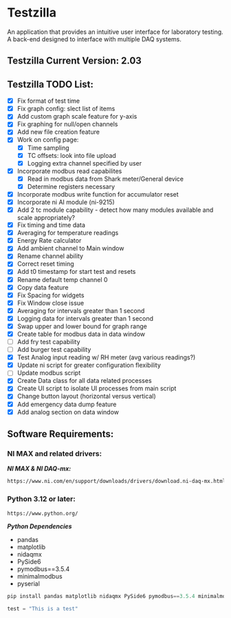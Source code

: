 # Testzilla
An application that provides an intuitive user interface for laboratory testing. A back-end designed to interface with multiple DAQ systems.

## Testzilla Current Version: 2.03

## Testzilla TODO List:
- [x] Fix format of test time
- [x] Fix graph config: slect list of items
- [x] Add custom graph scale feature for y-axis
- [x] Fix graphing for null/open channels
- [x] Add new file creation feature
- [x] Work on config page: 
    - [x] Time sampling
    - [x] TC offsets: look into file upload
    - [x] Logging extra channel specified by user 
- [x] Incorporate modbus read capabilites
    - [x] Read in modbus data from Shark meter/General device
    - [x] Determine registers necessary 
- [x] Incorporate modbus write function for accumulator reset
- [x] Incorporate ni AI module (ni-9215)
- [x] Add 2 tc module capability - detect how many modules available and scale appropriately?
- [x] Fix timing and time data
- [x] Averaging for temperature readings 
- [x] Energy Rate calculator
- [x] Add ambient channel to Main window
- [x] Rename channel ability
- [x] Correct reset timing
- [x] Add t0 timestamp for start test and resets
- [x] Rename default temp channel 0
- [x] Copy data feature
- [x] Fix Spacing for widgets
- [x] Fix Window close issue
- [x] Averaging for intervals greater than 1 second
- [x] Logging data for intervals greater than 1 second
- [x] Swap upper and lower bound for graph range
- [x] Create table for modbus data in data window
- [ ] Add fry test capability
- [ ] Add burger test capability
- [x] Test Analog input reading w/ RH meter (avg various readings?)
- [x] Update ni script for greater configuration flexibility 
- [ ] Update modbus script 
- [x] Create Data class for all data related processes
- [x] Create UI script to isolate UI processes from main script 
- [x] Change button layout (horizontal versus vertical)
- [x] Add emergency data dump feature 
- [x] Add analog section on data window

## Software Requirements:
### NI MAX and related drivers: 
***NI MAX & NI DAQ-mx:***
```markdown
https://www.ni.com/en/support/downloads/drivers/download.ni-daq-mx.html#521556
```
### Python 3.12 or later: 
```markdown
https://www.python.org/
```
***Python Dependencies***
- pandas
- matplotlib
- nidaqmx
- PySide6
- pymodbus==3.5.4
- minimalmodbus
- pyserial
```Powershell
pip install pandas matplotlib nidaqmx PySide6 pymodbus==3.5.4 minimalmodbus pyserial
```

```python
test = "This is a test"
```

